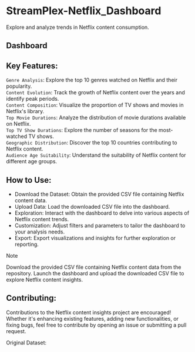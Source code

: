 # StreamPlex-Netflix_Dashboard
Explore and analyze trends in Netflix content consumption.

## Dashboard

## Key Features:
`Genre Analysis`: Explore the top 10 genres watched on Netflix and their popularity.<br>
`Content Evolution`: Track the growth of Netflix content over the years and identify peak periods.<br>
`Content Composition`: Visualize the proportion of TV shows and movies in Netflix's library.<br>
`Top Movie Durations`: Analyze the distribution of movie durations available on Netflix.<br>
`Top TV Show Durations`: Explore the number of seasons for the most-watched TV shows.<br>
`Geographic Distribution`: Discover the top 10 countries contributing to Netflix content.<br>
`Audience Age Suitability`: Understand the suitability of Netflix content for different age groups.<br>

## How to Use:
- Download the Dataset: Obtain the provided CSV file containing Netflix content data.
- Upload Data: Load the downloaded CSV file into the dashboard.
- Exploration: Interact with the dashboard to delve into various aspects of Netflix content trends.
- Customization: Adjust filters and parameters to tailor the dashboard to your analysis needs.
- Export: Export visualizations and insights for further exploration or reporting.
  

> [!NOTE]
> Download the provided CSV file containing Netflix content data from the repository.
> Launch the dashboard and upload the downloaded CSV file to explore Netflix content insights.

## Contributing:
Contributions to the Netflix content insights project are encouraged! Whether it's enhancing existing features, adding new functionalities, or fixing bugs, feel free to contribute by opening an issue or submitting a pull request.

Original Dataset:
